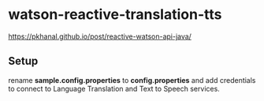 # watson-reactive-translation-tts

https://pkhanal.github.io/post/reactive-watson-api-java/

## Setup
rename **sample.config.properties** to **config.properties** and add credentials to connect to Language Translation and Text to Speech services.
